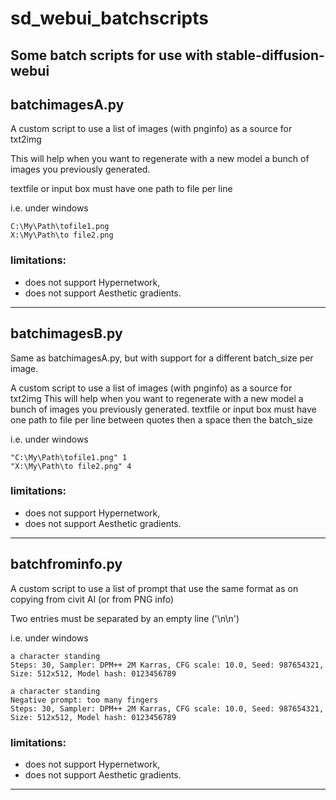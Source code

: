 # sd_webui_batchscripts
Some batch scripts for use with stable-diffusion-webui 
---
## batchimagesA.py
A custom script to use a list of images (with pnginfo) as a source for txt2img

This will help when you want to regenerate with a new model a bunch of images you previously generated.

textfile or input box must have one path to file per line

i.e. under windows
```
C:\My\Path\tofile1.png
X:\My\Path\to file2.png
```

### limitations:
- does not support Hypernetwork,
- does not support Aesthetic gradients.
---
## batchimagesB.py
Same as batchimagesA.py, but with support for a different batch_size per image.

A custom script to use a list of images (with pnginfo) as a source for txt2img
This will help when you want to regenerate with a new model a bunch of images you previously generated.
textfile or input box must have one path to file per line between quotes then a space then the batch_size

i.e. under windows
```
"C:\My\Path\tofile1.png" 1
"X:\My\Path\to file2.png" 4
```

### limitations:
- does not support Hypernetwork,
- does not support Aesthetic gradients.
---
## batchfrominfo.py
A custom script to use a list of prompt that use the same format as on copying from civit AI (or from PNG info)

Two entries must be separated by an empty line ('\n\n')

i.e. under windows
```
a character standing
Steps: 30, Sampler: DPM++ 2M Karras, CFG scale: 10.0, Seed: 987654321, Size: 512x512, Model hash: 0123456789

a character standing
Negative prompt: too many fingers
Steps: 30, Sampler: DPM++ 2M Karras, CFG scale: 10.0, Seed: 987654321, Size: 512x512, Model hash: 0123456789
```

### limitations:
- does not support Hypernetwork,
- does not support Aesthetic gradients.
---